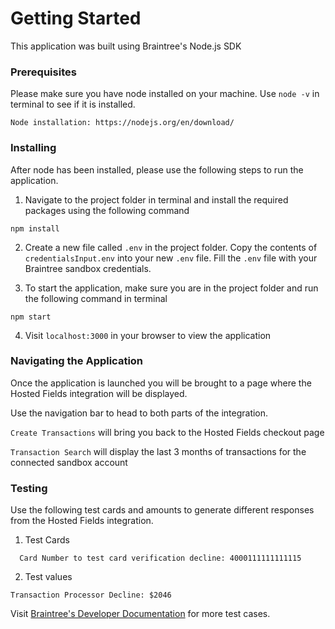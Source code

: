 # Getting Started

This application was built using Braintree's Node.js SDK

### Prerequisites

Please make sure you have node installed on your machine. Use `node -v` in terminal to see if it is installed.

```
Node installation: https://nodejs.org/en/download/
```

### Installing
After node has been installed, please use the following steps to run the application.

1. Navigate to the project folder in terminal and install the required packages using the following command

```
npm install
```

2. Create a new file called `.env` in the project folder. Copy the contents of `credentialsInput.env` into your new `.env` file. Fill the `.env` file with your Braintree sandbox credentials.

3. To start the application, make sure you are in the project folder and run the following command in terminal

```
npm start
```
4. Visit `localhost:3000` in your browser to view the application

### Navigating the Application

Once the application is launched you will be brought to a page where the Hosted Fields integration will be displayed.

Use the navigation bar to head to both parts of the integration.

`Create Transactions` will bring you back to the Hosted Fields checkout page

`Transaction Search` will display the last 3 months of transactions for the connected sandbox account

### Testing

Use the following test cards and amounts to generate different responses from the Hosted Fields integration.

1. Test Cards

```Valid Card Number: 4111111111111111
  Card Number to test card verification decline: 4000111111111115
```
2. Test values
```
Transaction Processor Decline: $2046
```

Visit [Braintree's Developer Documentation](https://developers.braintreepayments.com/reference/general/testing/node) for more test cases.
